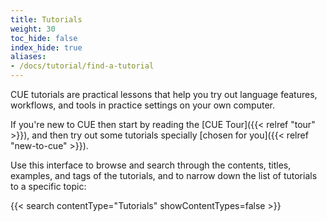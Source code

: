 ```yaml
---
title: Tutorials
weight: 30
toc_hide: false
index_hide: true
aliases:
- /docs/tutorial/find-a-tutorial
---
```


CUE tutorials are practical lessons that help you try out language features,
workflows, and tools in practice settings on your own computer.

If you're new to CUE then start by reading the
[CUE Tour]({{< relref "tour" >}}), and <!-- TODO:postLG
[Language Guide]({{</* relref "docs/language-guide" */>}}), and -->
then try out some tutorials specially
[chosen for you]({{< relref "new-to-cue" >}}).

Use this interface to browse and search through the contents, titles, examples,
and tags of the tutorials, and to narrow down the list of tutorials to a
specific topic:

{{< search contentType="Tutorials" showContentTypes=false >}}
